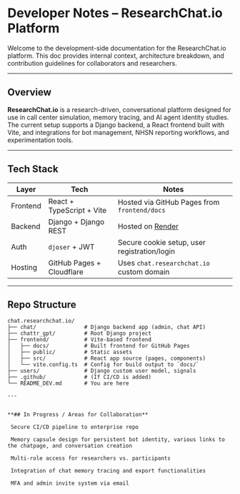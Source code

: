 # Developer Notes – ResearchChat.io Platform

Welcome to the development-side documentation for the ResearchChat.io platform. This doc provides internal context, architecture breakdown, and contribution guidelines for collaborators and researchers.

---

## Overview

**ResearchChat.io** is a research-driven, conversational platform designed for use in call center simulation, memory tracing, and AI agent identity studies.  
The current setup supports a Django backend, a React frontend built with Vite, and integrations for bot management, NHSN reporting workflows, and experimentation tools.

---

## Tech Stack

| Layer      | Tech                     | Notes                                        |
|------------|--------------------------|----------------------------------------------|
| Frontend   | React + TypeScript + Vite | Hosted via GitHub Pages from `frontend/docs` |
| Backend    | Django + Django REST     | Hosted on [Render](https://render.com/)      |
| Auth       | `djoser` + JWT           | Secure cookie setup, user registration/login |
| Hosting    | GitHub Pages + Cloudflare| Uses `chat.researchchat.io` custom domain    |

---

## Repo Structure

```plaintext
chat.researchchat.io/
├── chat/               # Django backend app (admin, chat API)
├── chattr_gpt/         # Root Django project
├── frontend/           # Vite-based frontend
│   ├── docs/           # Built frontend for GitHub Pages
│   ├── public/         # Static assets
│   ├── src/            # React app source (pages, components)
│   └── vite.config.ts  # Config for build output to `docs/`
├── users/              # Django custom user model, signals
├── .github/            # (If CI/CD is added)
└── README_DEV.md       # You are here

---


**## In Progress / Areas for Collaboration**

 Secure CI/CD pipeline to enterprise repo

 Memory capsule design for persistent bot identity, various links to the chatpage, and conversation creation

 Multi-role access for researchers vs. participants

 Integration of chat memory tracing and export functionalities

 MFA and admin invite system via email




